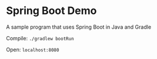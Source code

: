 # Spring Boot Demo

A sample program that uses Spring Boot in Java and Gradle

Compile: `./gradlew bootRun`

Open: `localhost:8080`
